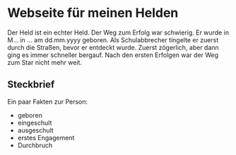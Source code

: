 # Webseite für meinen Helden

Der Held ist ein echter Held. 
Der Weg zum Erfolg war schwierig. Er wurde in M... in ... am dd.mm.yyyy geboren. Als Schulabbrecher tingelte er zuerst durch die Straßen, bevor er entdeckt wurde. Zuerst zögerlich, aber dann ging es immer schneller bergauf. Nach den ersten Erfolgen war der Weg zum Star nicht mehr weit.

## Steckbrief
Ein paar Fakten zur Person:
* geboren
* eingeschult
* ausgeschult
* erstes Engagement
* Durchbruch